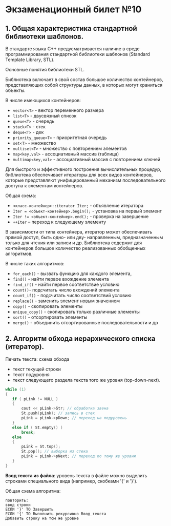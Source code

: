 # Экзаменационный билет №10

## 1. Общая характеристика стандартной библиотеки шаблонов.

В стандарте языка С++ предусматривается наличие в среде программирования стандартной библиотеки шаблонов (Standard Template Library, STL).

Основные понятия библиотеки STL.

Библиотека включает в свой состав большое количество контейнеров, представляющих собой структуры данных, в которых могут храниться объекты.

В числе имеющихся контейнеров:

- `vector<T>` - вектор переменного размера
- `list<T>` - двусвязный список
- `queue<T>` - очередь
- `stack<T>` - стек
- `deque<T>` - дек
- `priority_queue<T>` - приоритетная очередь
- `set<T>` - множество
- `multiset<T>` - множество с повторением элементов
- `map<key,val>` - ассоциативный массив (таблица)
- `multimap<key,val>` - ассоциативный массив с повторением ключей

Для быстрого и эффективного построения вычислительных процедур, библиотека обеспечивает итераторы для всех видов контейнеров, которые представляют унифицированный механизм последовательного доступа к элементам контейнеров.

Общая схема:

- `<класс-контейнер>::iterator Iter;` - объявление итератора
- `Iter = <объект-контейнер>.begin();` - установка на первый элемент
- `Iter != <объект-контейнер>.end();` - проверка на завершение
- `++Iter` – переход к следующему элементу

В зависимости от типа контейнера, итератор может обеспечивать прямой доступ, быть одно- или дву- направленным, предназначенным только для чтения или записи и др. Библиотека содержит для контейнеров большое количество реализованных обобщенных алгоритмов.

В числе таких алгоритмов:

- `for_each()` - вызвать функцию для каждого элемента,
- `find()` - найти первое вхождение элемента
- `find_if()` - найти первое соответствие условию
- `count()`- подсчитать число вхождений элемента
- `count_if()` - подсчитать число соответствий условию
- `replace()` - заменить элемент новым значением
- `copy()` - скопировать элементы
- `unique_copy()` - скопировать только различные элементы
- `sort()` - отсортировать элементы
- `merge()` - объединить отсортированные последовательности и др

## 2. Алгоритм обхода иерархического списка (итератор).

Печать текста: схема обхода

- текст текущей строки
- текст подуровня
- текст следующего раздела текста того же уровня (top-down-next).

```C++
while (1)
{
   if ( pLink != NULL )
   {
       cout << pLink->Str; // обработка звена
       St.push(pLink); // запись в стек
       pLink = pLink->pDown; // переход на подуровень
   }
   else if ( St.empty() )
       break;
   else
   {
       pLink = St.top();
       St.pop(); // выборка из стека
       pLink = pLink->pNext; // переход по тому же уровню
   }
}
```

**Ввод текста из файла**: уровень текста в файле можно выделить строками специального вида (например, скобками '{' и '}').

Общая схема алгоритма:

```
повторить:
ввод строки
ЕСЛИ '}' ТО Завершить
ЕСЛИ '{' ТО Выполнить рекурсивно Ввод_текста
Добавить строку на том же уровне
```
